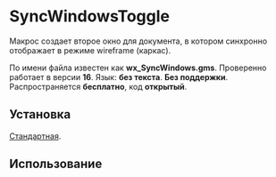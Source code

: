 # SyncWindowsToggle

Макрос создает второе окно для документа, в котором синхронно отображает в режиме wireframe (каркас).

По имени файла известен как **wx_SyncWindows.gms**.
Проверенно работает в версии **16**.
Язык: **без текста**.
**Без поддержки**.
Распространяется **бесплатно**, код **открытый**.

## Установка

[Стандартная](..\..\articles\installation.md).

## Использование